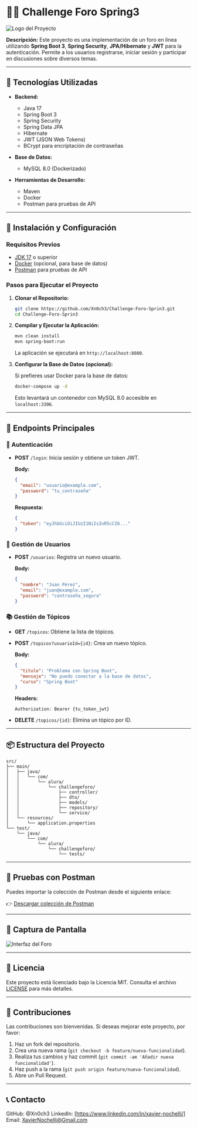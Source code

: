 # 🧑‍💻 Challenge Foro Spring3

![Logo del Proyecto](https://github.com/Xn0ch3/Challenge-Foro-Spring3/raw/main/assets/Challenge-Foro-Spring3.png)

**Descripción:**
Este proyecto es una implementación de un foro en línea utilizando **Spring Boot 3**, **Spring Security**, **JPA/Hibernate** y **JWT** para la autenticación. Permite a los usuarios registrarse, iniciar sesión y participar en discusiones sobre diversos temas.

---

## 🚀 Tecnologías Utilizadas

* **Backend:**

  * Java 17
  * Spring Boot 3
  * Spring Security
  * Spring Data JPA
  * Hibernate
  * JWT (JSON Web Tokens)
  * BCrypt para encriptación de contraseñas

* **Base de Datos:**

  * MySQL 8.0 (Dockerizado)

* **Herramientas de Desarrollo:**

  * Maven
  * Docker
  * Postman para pruebas de API

---

## 🔧 Instalación y Configuración

### Requisitos Previos

* [JDK 17](https://adoptopenjdk.net/) o superior
* [Docker](https://www.docker.com/get-started) (opcional, para base de datos)
* [Postman](https://www.postman.com/) para pruebas de API

### Pasos para Ejecutar el Proyecto

1. **Clonar el Repositorio:**

   ```bash
   git clone https://github.com/Xn0ch3/Challenge-Foro-Sprin3.git
   cd Challenge-Foro-Sprin3
   ```

2. **Compilar y Ejecutar la Aplicación:**

   ```bash
   mvn clean install
   mvn spring-boot:run
   ```

   La aplicación se ejecutará en `http://localhost:8080`.

3. **Configurar la Base de Datos (opcional):**

   Si prefieres usar Docker para la base de datos:

   ```bash
   docker-compose up -d
   ```

   Esto levantará un contenedor con MySQL 8.0 accesible en `localhost:3306`.

---

## 🧪 Endpoints Principales

### 🔐 Autenticación

* **POST** `/login`: Inicia sesión y obtiene un token JWT.

  **Body:**

  ```json
  {
    "email": "usuario@example.com",
    "password": "tu_contraseña"
  }
  ```

  **Respuesta:**

  ```json
  {
    "token": "eyJhbGciOiJIUzI1NiIsInR5cCI6..."
  }
  ```

### 👤 Gestión de Usuarios

* **POST** `/usuarios`: Registra un nuevo usuario.

  **Body:**

  ```json
  {
    "nombre": "Juan Pérez",
    "email": "juan@example.com",
    "password": "contraseña_segura"
  }
  ```

### 📚 Gestión de Tópicos

* **GET** `/topicos`: Obtiene la lista de tópicos.

* **POST** `/topicos?usuarioId={id}`: Crea un nuevo tópico.

  **Body:**

  ```json
  {
    "titulo": "Problema con Spring Boot",
    "mensaje": "No puedo conectar a la base de datos",
    "curso": "Spring Boot"
  }
  ```

  **Headers:**

  ```http
  Authorization: Bearer {tu_token_jwt}
  ```

* **DELETE** `/topicos/{id}`: Elimina un tópico por ID.

---

## 📦 Estructura del Proyecto

```
src/
├── main/
│   ├── java/
│   │   └── com/
│   │       └── alura/
│   │           └── challengeforo/
│   │               ├── controller/
│   │               ├── dto/
│   │               ├── models/
│   │               ├── repository/
│   │               └── service/
│   └── resources/
│       └── application.properties
└── test/
    └── java/
        └── com/
            └── alura/
                └── challengeforo/
                    └── tests/
```

---

## 🧪 Pruebas con Postman

Puedes importar la colección de Postman desde el siguiente enlace:

👉 [Descargar colección de Postman](https://github.com/Xn0ch3/Challenge-Foro-Sprin3/raw/main/assets/Challenge-Foro-Spring3.postman_collection.json)

---

## 📸 Captura de Pantalla

![Interfaz del Foro](https://github.com/Xn0ch3/Challenge-Foro-Sprin3/raw/main/assets/foro-spring3-interface.png)

---

## 📄 Licencia

Este proyecto está licenciado bajo la Licencia MIT. Consulta el archivo [LICENSE](https://github.com/Xn0ch3/Challenge-Foro-Sprin3/blob/main/LICENSE) para más detalles.

---

## 🤝 Contribuciones

Las contribuciones son bienvenidas. Si deseas mejorar este proyecto, por favor:

1. Haz un fork del repositorio.
2. Crea una nueva rama (`git checkout -b feature/nueva-funcionalidad`).
3. Realiza tus cambios y haz commit (`git commit -am 'Añadir nueva funcionalidad'`).
4. Haz push a la rama (`git push origin feature/nueva-funcionalidad`).
5. Abre un Pull Request.

---

## 📞 Contacto

GitHub: @Xn0ch3
LinkedIn: [https://www.linkedin.com/in/xavier-nochelli/]
Email: XavierNochelli@Gmail.com


